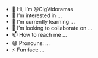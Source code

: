 - 👋 Hi, I’m @CigVidoramas
- 👀 I’m interested in ...
- 🌱 I’m currently learning ...
- 💞️ I’m looking to collaborate on ...
- 📫 How to reach me ...
- 😄 Pronouns: ...
- ⚡ Fun fact: ...

<!---
CigVidoramas/CigVidoramas is a ✨ special ✨ repository because its `README.md` (this file) appears on your GitHub profile.
You can click the Preview link to take a look at your changes.
--->
